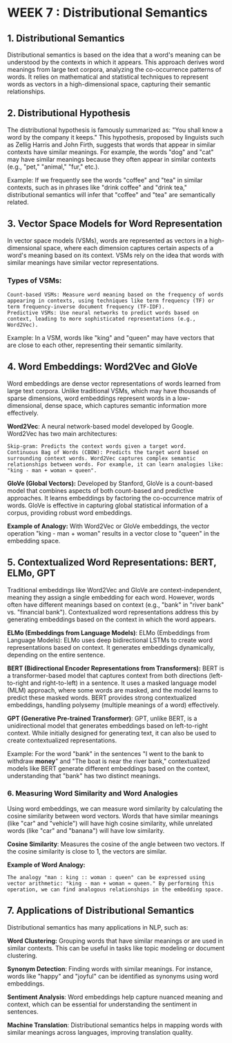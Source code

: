 # WEEK 7 : Distributional Semantics
## 1. Distributional Semantics

Distributional semantics is based on the idea that a word's meaning can be understood by the contexts in which it appears. This approach derives word meanings from large text corpora, analyzing the co-occurrence patterns of words. It relies on mathematical and statistical techniques to represent words as vectors in a high-dimensional space, capturing their semantic relationships.

## 2. Distributional Hypothesis

The distributional hypothesis is famously summarized as: "You shall know a word by the company it keeps." This hypothesis, proposed by linguists such as Zellig Harris and John Firth, suggests that words that appear in similar contexts have similar meanings. For example, the words "dog" and "cat" may have similar meanings because they often appear in similar contexts (e.g., "pet," "animal," "fur," etc.).

Example: If we frequently see the words "coffee" and "tea" in similar contexts, such as in phrases like "drink coffee" and "drink tea," distributional semantics will infer that "coffee" and "tea" are semantically related.

## 3. Vector Space Models for Word Representation

In vector space models (VSMs), words are represented as vectors in a high-dimensional space, where each dimension captures certain aspects of a word's meaning based on its context. VSMs rely on the idea that words with similar meanings have similar vector representations.

### Types of VSMs:

    Count-based VSMs: Measure word meaning based on the frequency of words appearing in contexts, using techniques like term frequency (TF) or term frequency-inverse document frequency (TF-IDF).
    Predictive VSMs: Use neural networks to predict words based on context, leading to more sophisticated representations (e.g., Word2Vec).

Example: In a VSM, words like "king" and "queen" may have vectors that are close to each other, representing their semantic similarity.

## 4. Word Embeddings: Word2Vec and GloVe

Word embeddings are dense vector representations of words learned from large text corpora. Unlike traditional VSMs, which may have thousands of sparse dimensions, word embeddings represent words in a low-dimensional, dense space, which captures semantic information more effectively.

**Word2Vec**: A neural network-based model developed by Google. Word2Vec has two main architectures:

    Skip-gram: Predicts the context words given a target word.
    Continuous Bag of Words (CBOW): Predicts the target word based on surrounding context words. Word2Vec captures complex semantic relationships between words. For example, it can learn analogies like: "king - man + woman ≈ queen".

 **GloVe (Global Vectors):** Developed by Stanford, GloVe is a count-based model that combines aspects of both count-based and predictive approaches. It learns embeddings by factoring the co-occurrence matrix of words. GloVe is effective in capturing global statistical information of a corpus, providing robust word embeddings.

**Example of Analogy:**
 With Word2Vec or GloVe embeddings, the vector operation "king - man + woman" results in a vector close to "queen" in the embedding space.

## 5. Contextualized Word Representations: BERT, ELMo, GPT

Traditional embeddings like Word2Vec and GloVe are context-independent, meaning they assign a single embedding for each word. However, words often have different meanings based on context (e.g., "bank" in "river bank" vs. "financial bank"). Contextualized word representations address this by generating embeddings based on the context in which the word appears.

**ELMo (Embeddings from Language Models)**: ELMo (Embeddings from Language Models): ELMo uses deep bidirectional LSTMs to create word representations based on context. It generates embeddings dynamically, depending on the entire sentence.

**BERT (Bidirectional Encoder Representations from Transformers):** BERT is a transformer-based model that captures context from both directions (left-to-right and right-to-left) in a sentence. It uses a masked language model (MLM) approach, where some words are masked, and the model learns to predict these masked words. BERT provides strong contextualized embeddings, handling polysemy (multiple meanings of a word) effectively.

**GPT (Generative Pre-trained Transformer)**: GPT, unlike BERT, is a unidirectional model that generates embeddings based on left-to-right context. While initially designed for generating text, it can also be used to create contextualized representations.

Example: For the word "bank" in the sentences "I went to the bank to withdraw **money**" and "The boat is near the river bank," contextualized models like BERT generate different embeddings based on the context, understanding that "bank" has two distinct meanings.

### 6. Measuring Word Similarity and Word Analogies

Using word embeddings, we can measure word similarity by calculating the cosine similarity between word vectors. Words that have similar meanings (like "car" and "vehicle") will have high cosine similarity, while unrelated words (like "car" and "banana") will have low similarity.

**Cosine Similarity**: Measures the cosine of the angle between two vectors. If the cosine similarity is close to 1, the vectors are similar.

**Example of Word Analogy:**

    The analogy "man : king :: woman : queen" can be expressed using vector arithmetic: "king - man + woman ≈ queen." By performing this operation, we can find analogous relationships in the embedding space.

## 7. Applications of Distributional Semantics

Distributional semantics has many applications in NLP, such as:

**Word Clustering:** Grouping words that have similar meanings or are used in similar contexts. This can be useful in tasks like topic modeling or document clustering.

**Synonym Detection**: Finding words with similar meanings. For instance, words like "happy" and "joyful" can be identified as synonyms using word embeddings.

**Sentiment Analysis**: Word embeddings help capture nuanced meaning and context, which can be essential for understanding the sentiment in sentences.

**Machine Translation**: Distributional semantics helps in mapping words with similar meanings across languages, improving translation quality.
